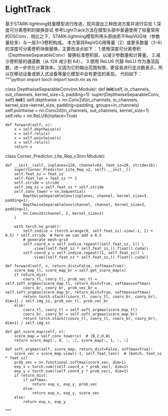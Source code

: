 # LightTrack
基于STARK-lightning轻量模型进行改进，现共提出三种改进方案并进行实验
1.深度可分离卷积的替换尝试
参考LightTrack方法在模型头部中普遍使用了轻量常用的DSConv，相比之下，STARK-lightning模型所用头部由若干RepVGG块（参数量较多）与一层3×3卷积构成。
本方案将RepVGG用等量（2）或更多数量（3-6）的深度可分离卷积块做替换，主要改进点如下：
1.使用深度可分离卷积（DepthwiseSeparableConv）替换标准卷积层，以减少参数量和计算量。
2.减少卷积层的通道数（从 128 减少到 64）。
3.使用 ReLU6 代替 ReLU 作为激活函数，进一步优化计算效率。又因为它的输出范围有限，更容易进行定点数表示，所以在移动设备或嵌入式设备等量化模型中会有更佳的表现。
代码如下：
"""python
import torch
import torch.nn as nn

class DepthwiseSeparableConv(nn.Module):
    def __init__(self, in_channels, out_channels, kernel_size=3, padding=1):
        super(DepthwiseSeparableConv, self).__init__()
        self.depthwise = nn.Conv2d(in_channels, in_channels, kernel_size=kernel_size, padding=padding, groups=in_channels)
        self.pointwise = nn.Conv2d(in_channels, out_channels, kernel_size=1)
        self.relu = nn.ReLU6(inplace=True)

    def forward(self, x):
        x = self.depthwise(x)
        x = self.relu(x)
        x = self.pointwise(x)
        x = self.relu(x)
        return x

class Corner_Predictor_Lite_Rep_v3(nn.Module):

    def __init__(self, inplanes=128, channel=64, feat_sz=20, stride=16):
        super(Corner_Predictor_Lite_Rep_v2, self).__init__()
        self.feat_sz = feat_sz
        self.feat_len = feat_sz ** 2
        self.stride = stride
        self.img_sz = self.feat_sz * self.stride
        self.conv_tower = nn.Sequential(
            DepthwiseSeparableConv(inplanes, channel, kernel_size=3, padding=1),
            DepthwiseSeparableConv(channel, channel, kernel_size=3, padding=1),
            nn.Conv2d(channel, 2, kernel_size=1)
        )

        with torch.no_grad():
            self.indice = (torch.arange(0, self.feat_sz).view(-1, 1) + 0.5) * self.stride  # here we can add a 0.5
            # generate mesh-grid
            self.coord_x = self.indice.repeat((self.feat_sz, 1)) \
                .view((self.feat_sz * self.feat_sz,)).float().cuda()
            self.coord_y = self.indice.repeat((1, self.feat_sz)) \
                .view((self.feat_sz * self.feat_sz,)).float().cuda()

    def forward(self, x, return_dist=False, softmax=True):
        score_map_tl, score_map_br = self.get_score_map(x)
        if return_dist:
            coorx_tl, coory_tl, prob_vec_tl = self.soft_argmax(score_map_tl, return_dist=True, softmax=softmax)
            coorx_br, coory_br, prob_vec_br = self.soft_argmax(score_map_br, return_dist=True, softmax=softmax)
            return torch.stack((coorx_tl, coory_tl, coorx_br, coory_br), dim=1) / self.img_sz, prob_vec_tl, prob_vec_br
        else:
            coorx_tl, coory_tl = self.soft_argmax(score_map_tl)
            coorx_br, coory_br = self.soft_argmax(score_map_br)
            return torch.stack((coorx_tl, coory_tl, coorx_br, coory_br), dim=1) / self.img_sz

    def get_score_map(self, x):
        score_map = self.conv_tower(x)  # (B,2,H,W)
        return score_map[:, 0, :, :], score_map[:, 1, :, :]

    def soft_argmax(self, score_map, return_dist=False, softmax=True):
        score_vec = score_map.view((-1, self.feat_len))  # (batch, feat_sz * feat_sz)
        prob_vec = nn.functional.softmax(score_vec, dim=1)
        exp_x = torch.sum((self.coord_x * prob_vec), dim=1)
        exp_y = torch.sum((self.coord_y * prob_vec), dim=1)
        if return_dist:
            if softmax:
                return exp_x, exp_y, prob_vec
            else:
                return exp_x, exp_y, score_vec
        else:
            return exp_x, exp_y
"""

